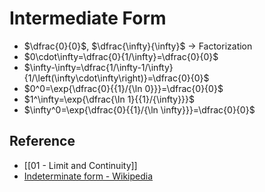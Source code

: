 # Intermediate Form

- $\dfrac{0}{0}$, $\dfrac{\infty}{\infty}$ → Factorization
- $0\cdot\infty=\dfrac{0}{1/\infty}=\dfrac{0}{0}$
- $\infty-\infty=\dfrac{1/\infty-1/\infty}{1/\left(\infty\cdot\infty\right)}=\dfrac{0}{0}$
- $0^0=\exp{\dfrac{0}{{1}/{\ln 0}}}=\dfrac{0}{0}$
- $1^\infty=\exp{\dfrac{\ln 1}{{1}/{\infty}}}$
- $\infty^0=\exp{\dfrac{0}{{1}/{\ln \infty}}}=\dfrac{0}{0}$

## Reference

- [[01 - Limit and Continuity]]
- [Indeterminate form - Wikipedia](https://en.wikipedia.org/wiki/Indeterminate_form)
